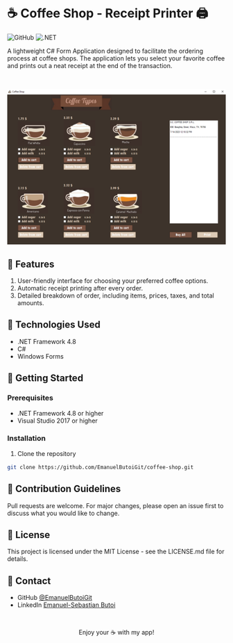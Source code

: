 # ☕ Coffee Shop - Receipt Printer 🖨️ 

![GitHub](https://img.shields.io/github/license/EmanuelButoiGit/coffee-shop)
![.NET](https://img.shields.io/badge/.NET%20Framework-4.8-blue.svg)

A lightweight C# Form Application designed to facilitate the ordering process at coffee shops. The application lets you select your favorite coffee and prints out a neat receipt at the end of the transaction.

<br>

<p align="center">
  <img src="image.png" alt="App preview" />
</p>

## 🎯 Features

1. User-friendly interface for choosing your preferred coffee options.
2. Automatic receipt printing after every order.
3. Detailed breakdown of order, including items, prices, taxes, and total amounts.

## 🔧 Technologies Used

- .NET Framework 4.8
- C#
- Windows Forms

## 🚀 Getting Started

### Prerequisites

- .NET Framework 4.8 or higher
- Visual Studio 2017 or higher

### Installation

1. Clone the repository
```bash
git clone https://github.com/EmanuelButoiGit/coffee-shop.git
```

## 🤝 Contribution Guidelines
Pull requests are welcome. For major changes, please open an issue first to discuss what you would like to change.

## 📜 License
This project is licensed under the MIT License - see the LICENSE.md file for details.

## 📮 Contact
- GitHub [@EmanuelButoiGit](https://github.com/{EmanuelButoiGit})
- LinkedIn [Emanuel-Sebastian Butoi](https://www.linkedin.com/in/{emanuel-sebastian-butoi-929271213})

<br>

<p align="center">
  Enjoy your ☕ with my app! 
</p>


